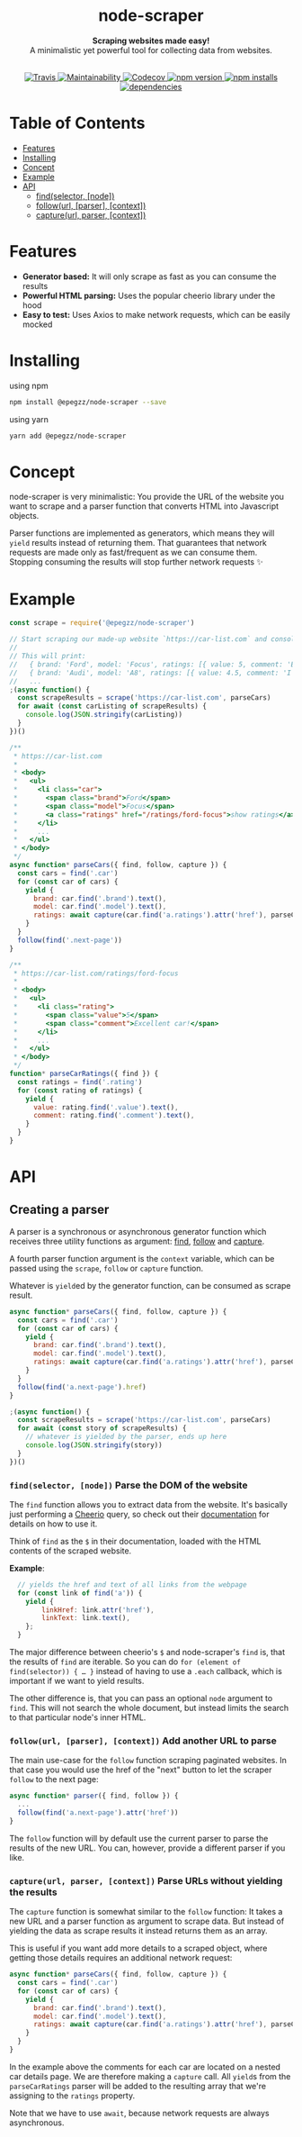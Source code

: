<h1 align="center">node-scraper</h1>

<div align="center">
  <strong>Scraping websites made easy!</strong>
</div>
<div align="center">
  A minimalistic yet powerful tool for collecting data from websites.
</div>
<br/>

<p align="center">
  <a target="_blank" href="https://travis-ci.org/epegzz/node-scraper">
    <img alt="Travis" src="https://img.shields.io/travis/epegzz/node-scraper.svg?style=flat-square">
  </a>
  <a target="_blank" href="https://codeclimate.com/github/epegzz/node-scraper/maintainability">
    <img alt="Maintainability" src="https://img.shields.io/codeclimate/maintainability/epegzz/node-scraper.svg?style=flat-square">
  </a>
  <a target="_blank" href="https://codecov.io/gh/epegzz/node-scraper">
    <img alt="Codecov" src="https://img.shields.io/codecov/c/github/epegzz/node-scraper.svg?style=flat-square">
  </a>
  <a target="_blank" href="https://www.npmjs.com/package/@epegzz/node-scraper">
    <img alt="npm version" src="https://img.shields.io/npm/v/@epegzz/node-scraper.svg?style=flat-square">
  </a>
  <a target="_blank" href="https://www.npmjs.com/package/@epegzz/node-scraper">
    <img alt="npm installs" src="https://img.shields.io/npm/dm/@epegzz/node-scraper.svg?style=flat-square">
  </a>
  <a target="_blank" href="https://david-dm.org/epegzz/node-scraper">
    <img alt="dependencies" src="https://img.shields.io/david/epegzz/node-scraper.svg?style=flat-square">
  </a>
</p>

# Table of Contents
- [Features](#features)
- [Installing](#installing)
- [Concept](#concept)
- [Example](#example)
- [API](#api)
  - [find(selector, [node])](#findselector-node-parse-the-dom-of-the-website)
  - [follow(url, [parser], [context])](#followurl-parser-context-add-another-url-to-parse)
  - [capture(url, parser, [context])](#captureurl-parser-context-parse-urls-without-yielding-the-results)

# Features

- __Generator based:__ It will only scrape as fast as you can consume the results
- __Powerful HTML parsing:__ Uses the popular cheerio library under the hood
- __Easy to test:__ Uses Axios to make network requests, which can be easily mocked

# Installing

using npm
```sh
npm install @epegzz/node-scraper --save
```

using yarn
```sh
yarn add @epegzz/node-scraper
```

# Concept

node-scraper is very minimalistic: You provide the URL of the website you want
to scrape and a parser function that converts HTML into Javascript objects.

Parser functions are implemented as generators, which means they will `yield` results
 instead of returning them. That guarantees that network requests are made only
 as fast/frequent as we can consume them.
 Stopping consuming the results will stop further network requests ✨

# Example

```js
const scrape = require('@epegzz/node-scraper')

// Start scraping our made-up website `https://car-list.com` and console log the results
//
// This will print:
//   { brand: 'Ford', model: 'Focus', ratings: [{ value: 5, comment: 'Excellent car!'}]}
//   { brand: 'Audi', model: 'A8', ratings: [{ value: 4.5, comment: 'I like it'}, {value: 5, comment: 'Best car I ever owned'}]}
//   ...
;(async function() {
  const scrapeResults = scrape('https://car-list.com', parseCars)
  for await (const carListing of scrapeResults) {
    console.log(JSON.stringify(carListing))
  }
})()

/**
 * https://car-list.com
 *
 * <body>
 *   <ul>
 *     <li class="car">
 *       <span class="brand">Ford</span>
 *       <span class="model">Focus</span>
 *       <a class="ratings" href="/ratings/ford-focus">show ratings</a>
 *     </li>
 *     ...
 *   </ul>
 * </body>
 */
async function* parseCars({ find, follow, capture }) {
  const cars = find('.car')
  for (const car of cars) {
    yield {
      brand: car.find('.brand').text(),
      model: car.find('.model').text(),
      ratings: await capture(car.find('a.ratings').attr('href'), parseCarRatings)
    }
  }
  follow(find('.next-page'))
}

/**
 * https://car-list.com/ratings/ford-focus
 *
 * <body>
 *   <ul>
 *     <li class="rating">
 *       <span class="value">5</span>
 *       <span class="comment">Excellent car!</span>
 *     </li>
 *     ...
 *   </ul>
 * </body>
 */
function* parseCarRatings({ find }) {
  const ratings = find('.rating')
  for (const rating of ratings) {
    yield {
      value: rating.find('.value').text(),
      comment: rating.find('.comment').text(),
    }
  }
}

```

# API

## Creating a parser

A parser is a synchronous or asynchronous generator function which receives
three utility functions as argument: [find](#findselector-node-parse-the-dom-of-the-website), [follow](#followurl-parser-context-add-another-url-to-parse) and [capture](#captureurl-parser-context-parse-urls-without-yielding-the-results).

A fourth parser function argument is the `context` variable, which can be passed using the `scrape`, `follow` or `capture` function.

Whatever is `yield`ed by the generator function, can be consumed as scrape result.

```js
async function* parseCars({ find, follow, capture }) {
  const cars = find('.car')
  for (const car of cars) {
    yield {
      brand: car.find('.brand').text(),
      model: car.find('.model').text(),
      ratings: await capture(car.find('a.ratings').attr('href'), parseCarRatings)
    }
  }
  follow(find('a.next-page').href)
}

;(async function() {
  const scrapeResults = scrape('https://car-list.com', parseCars)
  for await (const story of scrapeResults) {
    // whatever is yielded by the parser, ends up here
    console.log(JSON.stringify(story))
  }
})()
```

### `find(selector, [node])` Parse the DOM of the website

The `find` function allows you to extract data from the website.
It's basically just performing a [Cheerio](https://cheerio.js.org) query, so check out their
[documentation](https://github.com/cheeriojs/cheerio) for details on how to use it.

Think of `find` as the `$` in their documentation, loaded with the HTML contents of the
scraped website.

__Example__:

```js
  // yields the href and text of all links from the webpage
  for (const link of find('a')) {
    yield {
        linkHref: link.attr('href'),
        linkText: link.text(),
    };
  }
```

The major difference between cheerio's `$` and node-scraper's `find` is, that the results of `find`
are iterable. So you can do `for (element of find(selector)) { … }` instead of having
to use a `.each` callback, which is important if we want to yield results.

The other difference is, that you can pass an optional `node` argument to `find`. This
will not search the whole document, but instead limits the search to that particular node's
inner HTML.


### `follow(url, [parser], [context])` Add another URL to parse

The main use-case for the `follow` function scraping paginated websites.
In that case you would use the href of the "next" button to let the scraper `follow` to the next page:

```js
async function* parser({ find, follow }) {
  ...
  follow(find('a.next-page').attr('href'))
}
```

The `follow` function will by default use the current parser to parse the
results of the new URL. You can, however, provide a different parser if you like.


### `capture(url, parser, [context])` Parse URLs without yielding the results

The `capture` function is somewhat similar to the `follow` function: It takes
a new URL and a parser function as argument to scrape data. But instead of yielding the data as scrape results
it instead returns them as an array.

This is useful if you want add more details to a scraped object, where getting those details requires
an additional network request:

```js
async function* parseCars({ find, follow, capture }) {
  const cars = find('.car')
  for (const car of cars) {
    yield {
      brand: car.find('.brand').text(),
      model: car.find('.model').text(),
      ratings: await capture(car.find('a.ratings').attr('href'), parseCarRatings)
    }
  }
}
```

In the example above the comments for each car are located on a nested car
details page. We are therefore making a `capture` call. All `yield`s from the
`parseCarRatings` parser will be added to the resulting array that we're
assigning to the `ratings` property.

Note that we have to use `await`, because network requests are always asynchronous.
